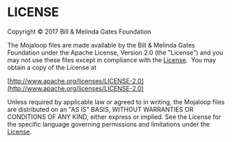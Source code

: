 # LICENSE

Copyright © 2017 Bill & Melinda Gates Foundation

The Mojaloop files are made available by the Bill & Melinda Gates Foundation under the Apache License, Version 2.0
(the "License") and you may not use these files except in compliance with the [License](http://www.apache.org/licenses/LICENSE-2.0).  You may obtain a copy of the License at

[http://www.apache.org/licenses/LICENSE-2.0](http://www.apache.org/licenses/LICENSE-2.0)

Unless required by applicable law or agreed to in writing, the Mojaloop files are distributed on an "AS IS" BASIS, WITHOUT WARRANTIES OR CONDITIONS OF ANY KIND, either express or implied. See the License for the specific language governing permissions and limitations under the [License](http://www.apache.org/licenses/LICENSE-2.0).
